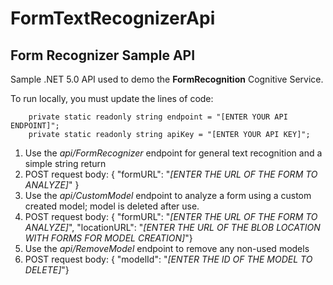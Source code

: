 # FormTextRecognizerApi
## Form Recognizer Sample API

Sample .NET 5.0 API used to demo the **FormRecognition** Cognitive Service.

To run locally, you must update the lines of code: 

        private static readonly string endpoint = "[ENTER YOUR API ENDPOINT]";
        private static readonly string apiKey = "[ENTER YOUR API KEY]";
        
        
1. Use the *api/FormRecognizer* endpoint for general text recognition and a simple string return
2. POST request body: {  "formURL": "*[ENTER THE URL OF THE FORM TO ANALYZE]*" } 
3. Use the *api/CustomModel* endpoint to analyze a form using a custom created model; model is deleted after use.
4. POST request body:  {  "formURL": "*[ENTER THE URL OF THE FORM TO ANALYZE]*",  "locationURL": "*[ENTER THE URL OF THE BLOB LOCATION WITH FORMS FOR MODEL CREATION]*"}
5. Use the *api/RemoveModel* endpoint to remove any non-used models 
6. POST request body:  {  "modelId": "*[ENTER THE ID OF THE MODEL TO DELETE]*"}
  
   
